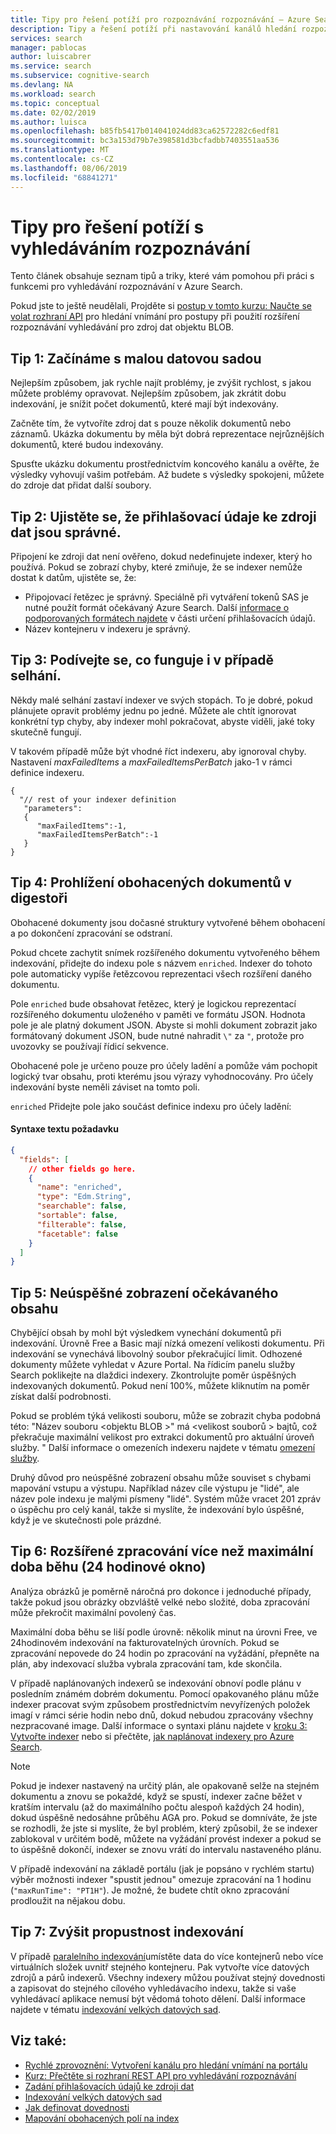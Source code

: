 ```yaml
---
title: Tipy pro řešení potíží pro rozpoznávání rozpoznávání – Azure Search
description: Tipy a řešení potíží při nastavování kanálů hledání rozpoznávání v Azure Search.
services: search
manager: pablocas
author: luiscabrer
ms.service: search
ms.subservice: cognitive-search
ms.devlang: NA
ms.workload: search
ms.topic: conceptual
ms.date: 02/02/2019
ms.author: luisca
ms.openlocfilehash: b85fb5417b014041024dd83ca62572282c6edf81
ms.sourcegitcommit: bc3a153d79b7e398581d3bcfadbb7403551aa536
ms.translationtype: MT
ms.contentlocale: cs-CZ
ms.lasthandoff: 08/06/2019
ms.locfileid: "68841271"
---
```

# <a name="troubleshooting-tips-for-cognitive-search"></a>Tipy pro řešení potíží s vyhledáváním rozpoznávání

Tento článek obsahuje seznam tipů a triky, které vám pomohou při práci s funkcemi pro vyhledávání rozpoznávání v Azure Search. 

Pokud jste to ještě neudělali, Projděte si [postup v tomto kurzu: Naučte se volat rozhraní API](cognitive-search-quickstart-blob.md) pro hledání vnímání pro postupy při použití rozšíření rozpoznávání vyhledávání pro zdroj dat objektu BLOB.

## <a name="tip-1-start-with-a-small-dataset"></a>Tip 1: Začínáme s malou datovou sadou
Nejlepším způsobem, jak rychle najít problémy, je zvýšit rychlost, s jakou můžete problémy opravovat. Nejlepším způsobem, jak zkrátit dobu indexování, je snížit počet dokumentů, které mají být indexovány. 

Začněte tím, že vytvoříte zdroj dat s pouze několik dokumentů nebo záznamů. Ukázka dokumentu by měla být dobrá reprezentace nejrůznějších dokumentů, které budou indexovány. 

Spusťte ukázku dokumentu prostřednictvím koncového kanálu a ověřte, že výsledky vyhovují vašim potřebám. Až budete s výsledky spokojeni, můžete do zdroje dat přidat další soubory.

## <a name="tip-2-make-sure-your-data-source-credentials-are-correct"></a>Tip 2: Ujistěte se, že přihlašovací údaje ke zdroji dat jsou správné.
Připojení ke zdroji dat není ověřeno, dokud nedefinujete indexer, který ho používá. Pokud se zobrazí chyby, které zmiňuje, že se indexer nemůže dostat k datům, ujistěte se, že:
- Připojovací řetězec je správný. Speciálně při vytváření tokenů SAS je nutné použít formát očekávaný Azure Search. Další [informace o podporovaných formátech najdete](
https://docs.microsoft.com/azure/search/search-howto-indexing-azure-blob-storage#how-to-specify-credentials) v části určení přihlašovacích údajů.
- Název kontejneru v indexeru je správný.

## <a name="tip-3-see-what-works-even-if-there-are-some-failures"></a>Tip 3: Podívejte se, co funguje i v případě selhání.
Někdy malé selhání zastaví indexer ve svých stopách. To je dobré, pokud plánujete opravit problémy jednu po jedné. Můžete ale chtít ignorovat konkrétní typ chyby, aby indexer mohl pokračovat, abyste viděli, jaké toky skutečně fungují.

V takovém případě může být vhodné říct indexeru, aby ignoroval chyby. Nastavení *maxFailedItems* a *maxFailedItemsPerBatch* jako-1 v rámci definice indexeru.

```
{
  "// rest of your indexer definition
   "parameters":
   {
      "maxFailedItems":-1,
      "maxFailedItemsPerBatch":-1
   }
}
```
## <a name="tip-4-looking-at-enriched-documents-under-the-hood"></a>Tip 4: Prohlížení obohacených dokumentů v digestoři 
Obohacené dokumenty jsou dočasné struktury vytvořené během obohacení a po dokončení zpracování se odstraní.

Pokud chcete zachytit snímek rozšířeného dokumentu vytvořeného během indexování, přidejte do indexu pole s názvem ```enriched```. Indexer do tohoto pole automaticky vypíše řetězcovou reprezentaci všech rozšíření daného dokumentu.

Pole ```enriched``` bude obsahovat řetězec, který je logickou reprezentací rozšířeného dokumentu uloženého v paměti ve formátu JSON.  Hodnota pole je ale platný dokument JSON. Abyste si mohli dokument zobrazit jako formátovaný dokument JSON, bude nutné nahradit `\"` za `"`, protože pro uvozovky se používají řídicí sekvence. 

Obohacené pole je určeno pouze pro účely ladění a pomůže vám pochopit logický tvar obsahu, proti kterému jsou výrazy vyhodnocovány. Pro účely indexování byste neměli záviset na tomto poli.

```enriched``` Přidejte pole jako součást definice indexu pro účely ladění:

#### <a name="request-body-syntax"></a>Syntaxe textu požadavku
```json
{
  "fields": [
    // other fields go here.
    {
      "name": "enriched",
      "type": "Edm.String",
      "searchable": false,
      "sortable": false,
      "filterable": false,
      "facetable": false
    }
  ]
}
```

## <a name="tip-5-expected-content-fails-to-appear"></a>Tip 5: Neúspěšné zobrazení očekávaného obsahu

Chybějící obsah by mohl být výsledkem vynechání dokumentů při indexování. Úrovně Free a Basic mají nízká omezení velikosti dokumentu. Při indexování se vynechává libovolný soubor překračující limit. Odhozené dokumenty můžete vyhledat v Azure Portal. Na řídicím panelu služby Search poklikejte na dlaždici indexery. Zkontrolujte poměr úspěšných indexovaných dokumentů. Pokud není 100%, můžete kliknutím na poměr získat další podrobnosti. 

Pokud se problém týká velikosti souboru, může se zobrazit chyba podobná této: "Název souboru \<objektu BLOB >" má \<velikost souborů > bajtů, což překračuje maximální velikost pro extrakci dokumentů pro aktuální úroveň služby. " Další informace o omezeních indexeru najdete v tématu [omezení služby](search-limits-quotas-capacity.md).

Druhý důvod pro neúspěšné zobrazení obsahu může souviset s chybami mapování vstupu a výstupu. Například název cíle výstupu je "lidé", ale název pole indexu je malými písmeny "lidé". Systém může vracet 201 zpráv o úspěchu pro celý kanál, takže si myslíte, že indexování bylo úspěšné, když je ve skutečnosti pole prázdné. 

## <a name="tip-6-extend-processing-beyond-maximum-run-time-24-hour-window"></a>Tip 6: Rozšířené zpracování více než maximální doba běhu (24 hodinové okno)

Analýza obrázků je poměrně náročná pro dokonce i jednoduché případy, takže pokud jsou obrázky obzvláště velké nebo složité, doba zpracování může překročit maximální povolený čas. 

Maximální doba běhu se liší podle úrovně: několik minut na úrovni Free, ve 24hodinovém indexování na fakturovatelných úrovních. Pokud se zpracování nepovede do 24 hodin po zpracování na vyžádání, přepněte na plán, aby indexovací služba vybrala zpracování tam, kde skončila. 

V případě naplánovaných indexerů se indexování obnoví podle plánu v posledním známém dobrém dokumentu. Pomocí opakovaného plánu může indexer pracovat svým způsobem prostřednictvím nevyřízených položek imagí v rámci série hodin nebo dnů, dokud nebudou zpracovány všechny nezpracované image. Další informace o syntaxi plánu najdete v [kroku 3: Vytvořte indexer](search-howto-indexing-azure-blob-storage.md#step-3-create-an-indexer) nebo si přečtěte, [jak naplánovat indexery pro Azure Search](search-howto-schedule-indexers.md).

> [!NOTE]
> Pokud je indexer nastavený na určitý plán, ale opakovaně selže na stejném dokumentu a znovu se pokaždé, když se spustí, indexer začne běžet v kratším intervalu (až do maximálního počtu alespoň každých 24 hodin), dokud úspěšně nedosáhne průběhu AGA pro.  Pokud se domníváte, že jste se rozhodli, že jste si myslíte, že byl problém, který způsobil, že se indexer zablokoval v určitém bodě, můžete na vyžádání provést indexer a pokud se to úspěšně dokončí, indexer se znovu vrátí do intervalu nastaveného plánu.

V případě indexování na základě portálu (jak je popsáno v rychlém startu) výběr možnosti indexer "spustit jednou" omezuje zpracování na 1 hodinu (`"maxRunTime": "PT1H"`). Je možné, že budete chtít okno zpracování prodloužit na nějakou dobu.

## <a name="tip-7-increase-indexing-throughput"></a>Tip 7: Zvýšit propustnost indexování

V případě [paralelního indexování](search-howto-large-index.md)umístěte data do více kontejnerů nebo více virtuálních složek uvnitř stejného kontejneru. Pak vytvořte více datových zdrojů a párů indexerů. Všechny indexery můžou používat stejný dovednosti a zapisovat do stejného cílového vyhledávacího indexu, takže si vaše vyhledávací aplikace nemusí být vědomá tohoto dělení.
Další informace najdete v tématu [indexování velkých datových sad](search-howto-indexing-azure-blob-storage.md#indexing-large-datasets).

## <a name="see-also"></a>Viz také:
+ [Rychlé zprovoznění: Vytvoření kanálu pro hledání vnímání na portálu](cognitive-search-quickstart-blob.md)
+ [Kurz: Přečtěte si rozhraní REST API pro vyhledávání rozpoznávání](cognitive-search-tutorial-blob.md)
+ [Zadání přihlašovacích údajů ke zdroji dat](search-howto-indexing-azure-blob-storage.md#how-to-specify-credentials)
+ [Indexování velkých datových sad](search-howto-indexing-azure-blob-storage.md#indexing-large-datasets)
+ [Jak definovat dovednosti](cognitive-search-defining-skillset.md)
+ [Mapování obohacených polí na index](cognitive-search-output-field-mapping.md)
